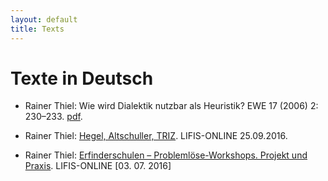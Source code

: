 ```yaml
---
layout: default
title: Texts
---
```


# Texte in Deutsch

* Rainer Thiel: Wie wird Dialektik nutzbar als Heuristik? EWE 17 (2006) 2:
  230–233. [pdf](HegelHoerz-05.pdf).

* Rainer Thiel: [Hegel, Altschuller, TRIZ](Thiel-16a.pdf). LIFIS-ONLINE
  25.09.2016.

* Rainer Thiel: [Erfinderschulen – Problemlöse-Workshops.  Projekt und
  Praxis](Thiel-16.pdf). LIFIS-ONLINE [03. 07. 2016]
